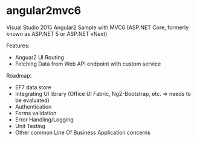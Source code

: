 # angular2mvc6
Visual Studio 2015 Angular2 Sample with MVC6 (ASP.NET Core, formerly known as ASP.NET 5 or ASP.NET vNext)

Features:
* Anguar2 UI Routing
* Fetching Data from Web API endpoint with custom service


Roadmap:
* EF7 data store
* Integrating UI library (Office UI Fabric, Ng2-Bootstrap, etc. => needs to be evaluated)
* Authentication
* Forms validation
* Error Handling/Logging
* Unit Testing
* Other common Line Of Business Application concerns
